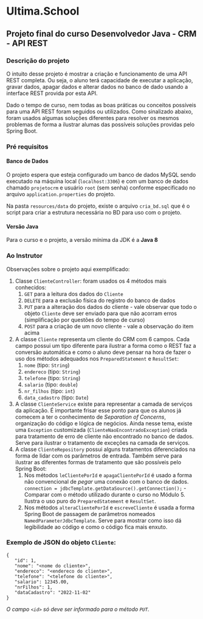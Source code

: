 # Ultima.School

## Projeto final do curso Desenvolvedor Java - CRM - API REST

### Descrição do projeto

O intuito desse projeto é mostrar a criação e funcionamento de uma API REST completa. Ou seja,
o aluno terá capacidade de executar a aplicação, gravar dados, apagar dados e alterar dados no 
banco de dado usando a interface REST provida por esta API.

Dado o tempo de curso, nem todas as boas práticas ou conceitos possíveis para uma API REST foram
seguidos ou utilizados. Como sinalizado abaixo, foram usados algumas soluções diferentes para resolver
os mesmos problemas de forma a ilustrar alumas das possíveis soluções providas pelo Spring Boot.

### Pré requisitos

#### Banco de Dados

O projeto espera que esteja configurado um banco de dados MySQL sendo executado na máquina local (`localhost:3306`) e com um banco de dados chamado `projetocrm` e usuário `root` (sem senha) conforme especificado no arquivo `application.properties` do projeto.

Na pasta `resources/data` do projeto, existe o arquivo `cria_bd.sql` que é o script para criar a estrutura necessária no BD para uso com o projeto.

#### Versão Java

Para o curso e o projeto, a versão mínima da JDK é a **Java 8**

### Ao Instrutor

Observações sobre o projeto aqui exemplificado:
1. Classe `ClienteController`: foram usados os 4 métodos mais conhecidos:
   1. `GET` para a leitura dos dados do `Cliente`
   2. `DELETE` para a exclusão física do registro do banco de dados
   3. `PUT` para a alteração dos dados do cliente - vale observar que todo o objeto `Cliente` deve ser enviado para que não acorram erros (simplificação por questões do tempo de curso)
   4. `POST` para a criação de um novo cliente - vale a observação do item acima
2. A classe `Cliente` representa um cliente do CRM com 6 campos. Cada campo possui um tipo diferente para ilustrar a forma como o REST faz a conversão automática e como o aluno deve pensar na hora de fazer o uso dos métodos adequados nos `PreparedStatement` e `ResultSet`:
   1. `nome` (tipo: `String`)
   2. `endereco`  (tipo: `String`)
   3. `telefone` (tipo: `String`)
   4. `salario` (tipo: `double`)
   5. `nr_filhos` (tipo: `int`)
   6. `data_cadastro` (tipo: `Date`)
3. A classe `ClienteService` existe para representar a camada de serviços da aplicação. É importante frisar esse ponto para que os alunos já comecem a ter o conhecimento de *Separation of Concerns*, organização do código e lógica de negócios. Ainda nesse tema, existe uma `Exception` customizada (`ClienteNaoEncontradoException`) criada para tratamento de erro de cliente não encontrado no banco de dados. Serve para ilustrar o tratamento de exceções na camada de serviços.
4. A classe `ClienteRepository` possui alguns tratamentos diferenciados na forma de lidar com os parâmetros de entrada. Também serve para ilustrar as diferentes formas de tratamento que são possíveis pelo Spring Boot:
   1. Nos métodos `leClientePorId` e `apagaClientePorId` é usado a forma não convencional de *pegar* uma conexão com o banco de dados.  `connection = jdbcTemplate.getDataSource().getConnection();` -  Comparar com o método utilizado durante o curso no Módulo 5. Ilustra o uso puro do `PreparedStatement` e `ResultSet`.
   2. Nos métodos `alteraClientePorId` e `escreveCliente` é usada a forma Spring Boot de passagem de parâmetros nomeados `NamedParameterJdbcTemplate`. Serve para mostrar como isso dá legibilidade ao código e como o código fica mais enxuto.

### Exemplo de JSON do objeto `Cliente`:

```
{
   "id": 1,
   "nome": "<nome do cliente>",
   "endereco": "<endereco do cliente>",
   "telefone": "<telefone do cliente>",
   "salario": 12345.00,
   "nrFilhos": 1,
   "dataCadastro": "2022-11-02"
}
```
*O campo `<id>` só deve ser informado para o método `PUT`.*

